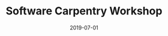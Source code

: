 ---
title: Software Carpentry Workshop
date: 2019-07-01
end_date: 2019-07-02
instructors:
- Joshua Stough
- Begüm Topcuoglu
- Kelly Sovacool
helpers:
- Ari Kozik
- Katherine McLean
- Dana King
- Eric Bastien
site: https://UMSWC.github.io/2019-07-1-umich
etherpad: https://pad.carpentries.org/2019-07-01-umich
eventbrite: 
material: The Unix Shell, Version Control with Git, R for Reproducibile Scientific Analysis
audience: 
---